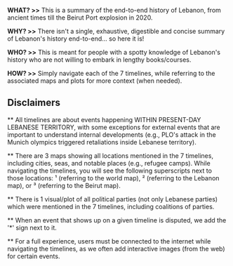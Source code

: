 **WHAT? >>** This is a summary of the end-to-end history of Lebanon, from ancient times till the Beirut Port explosion in 2020.

**WHY? >>** There isn't a single, exhaustive, digestible and concise summary of Lebanon's history end-to-end... so here it is!

**WHO? >>** This is meant for people with a spotty knowledge of Lebanon's history who are not willing to embark in lengthy books/courses.

**HOW? >>** Simply navigate each of the 7 timelines, while referring to the associated maps and plots for more context (when needed).

## Disclaimers
** All timelines are about events happening WITHIN PRESENT-DAY LEBANESE TERRITORY, with some exceptions for external events that are important to understand internal developments (e.g., PLO's attack in the Munich olympics triggered retaliations inside Lebanese territory).

** There are 3 maps showing all locations mentioned in the 7 timelines, including cities, seas, and notable places (e.g., refugee camps). While navigating the timelines, you will see the following superscripts next to those locations: ¹ (referring to the world map), ² (referring to the Lebanon map), or ³ (referring to the Beirut map).

** There is 1 visual/plot of all political parties (not only Lebanese parties) which were mentioned in the 7 timelines, including coalitions of parties.

** When an event that shows up on a given timeline is disputed, we add the '*' sign next to it.

** For a full experience, users must be connected to the internet while navigating the timelines, as we often add interactive images (from the web) for certain events.
